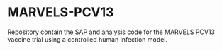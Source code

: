 # MARVELS-PCV13
Repository contain the SAP and analysis code for the MARVELS PCV13 vaccine trial using a controlled human infection model.
